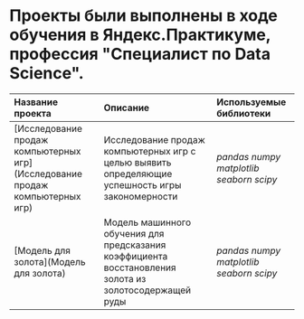 ﻿# Проекты были выполнены в ходе обучения в Яндекс.Практикуме, профессия "Специалист по Data Science".  

| Название проекта | Описание | Используемые библиотеки |
| :---------------------- | :---------------------- | :---------------------- |
| [Исследование продаж компьютерных игр](Исследование продаж компьютерных игр) | Исследование продаж компьютерных игр с целью выявить определяющие успешность игры закономерности| *pandas*  *numpy*  *matplotlib*  *seaborn*  *scipy*|
| [Модель для золота](Модель для золота) | Модель машинного обучения для предсказания коэффициента восстановления золота из золотосодержащей руды| *pandas*  *numpy*  *matplotlib*  *seaborn*  *scipy*|